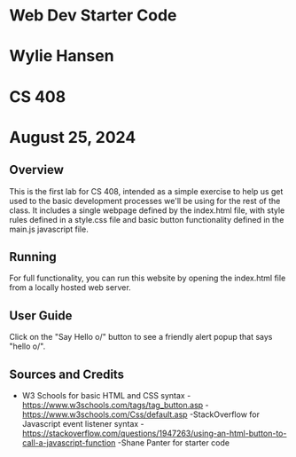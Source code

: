 # Web Dev Starter Code
# Wylie Hansen
# CS 408
# August 25, 2024

## Overview

This is the first lab for CS 408, intended as a simple exercise to help us
get used to the basic development processes we'll be using for the rest of the
class. It includes a single webpage defined by the index.html file, with style
rules defined in a style.css file and basic button functionality defined in the
main.js javascript file.

## Running

For full functionality, you can run this website by opening the index.html file
from a locally hosted web server. 

## User Guide

Click on the "Say Hello o/" button to see a friendly alert popup that says "hello o/".

## Sources and Credits

- W3 Schools for basic HTML and CSS syntax
    -https://www.w3schools.com/tags/tag_button.asp
    -https://www.w3schools.com/Css/default.asp
-StackOverflow for Javascript event listener syntax
    -https://stackoverflow.com/questions/1947263/using-an-html-button-to-call-a-javascript-function
-Shane Panter for starter code